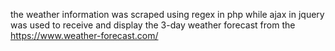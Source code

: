 the weather information was scraped using regex in php while ajax in jquery was used to receive and display the 3-day weather forecast 
from the https://www.weather-forecast.com/
